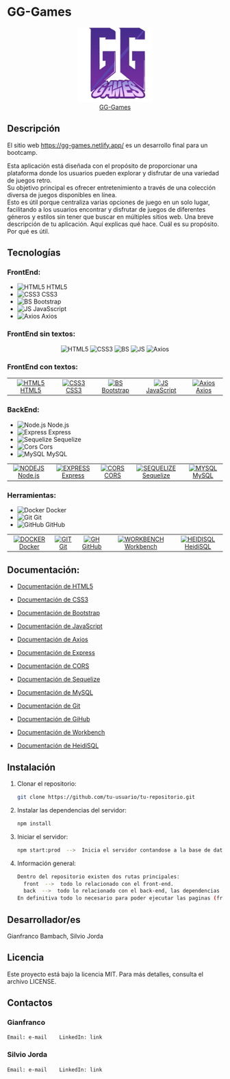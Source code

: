 # GG-Games

<p align="center">
  <a href="https://gg-games.netlify.app/" target="_blank">
    <img src="https://github.com/Proyecto-CaC-nodeJS/Proyecto-nodeJS/blob/main/front/src/logogg.png" alt="Logo" width="175" height="175">
    <br> GG-Games 
  </a>
</p>

## Descripción
El sitio web https://gg-games.netlify.app/ es un desarrollo final para un bootcamp.<br>

Esta aplicación está diseñada con el propósito de proporcionar una plataforma donde los usuarios pueden explorar y disfrutar de una variedad de juegos retro.<br>
Su objetivo principal es ofrecer entretenimiento a través de una colección diversa de juegos disponibles en línea.<br> Esto es útil porque centraliza varias opciones de juego en un solo lugar, facilitando a los usuarios encontrar y disfrutar de juegos de diferentes géneros y estilos sin tener que buscar en múltiples sitios web.
Una breve descripción de tu aplicación. 
Aquí explicas qué hace.
Cuál es su propósito.
Por qué es útil.

## Tecnologías

### FrontEnd:
  - <img src="https://cdn.jsdelivr.net/gh/devicons/devicon/icons/html5/html5-original.svg" alt="HTML5" width="25" height="25"/> HTML5 
  - <img src="https://cdn.jsdelivr.net/gh/devicons/devicon/icons/css3/css3-original.svg" alt="CSS3" width="25" height="25"/> CSS3
  - <img src="https://cdn.jsdelivr.net/gh/devicons/devicon/icons/bootstrap/bootstrap-original.svg" alt="BS" width="25" height="25"/> Bootstrap 
  - <img src="https://cdn.jsdelivr.net/gh/devicons/devicon/icons/javascript/javascript-original.svg" alt="JS" width="25" height="25"/> JavaSscript
  - <img src="https://cdn.jsdelivr.net/gh/devicons/devicon//icons/axios/axios-plain-wordmark.svg" alt="Axios" width="25" height="25"/> Axios

### FrontEnd sin textos:
<p align="center" width="100%">
  <img width="20%" src="https://cdn.jsdelivr.net/gh/devicons/devicon/icons/html5/html5-original.svg" alt="HTML5" width="20" height="20"/>
  <img width="20%" src="https://cdn.jsdelivr.net/gh/devicons/devicon/icons/css3/css3-original.svg" alt="CSS3" width="20" height="20"/>
  <img width="20%" src="https://cdn.jsdelivr.net/gh/devicons/devicon/icons/bootstrap/bootstrap-original.svg" alt="BS" width="20" height="20"/>
  <img width="20%" src="https://cdn.jsdelivr.net/gh/devicons/devicon/icons/javascript/javascript-original.svg" alt="JS" width="20" height="20"/>
  <img width="20%" src="https://cdn.jsdelivr.net/gh/devicons/devicon//icons/axios/axios-plain-wordmark.svg" alt="Axios" width="20" height="20"/>
</p>

### FrontEnd con textos:
<table align="center">
  <tr width="100%">
    <td align="center">
      <a href="https://developer.mozilla.org/en-US/docs/Glossary/HTML5" target="_blank"><img src="https://cdn.jsdelivr.net/gh/devicons/devicon/icons/html5/html5-original.svg" alt="HTML5" width="200" height="200"> HTML5 </a>
    </td>
    <td align="center">
      <a href="https://developer.mozilla.org/en-US/docs/Web/CSS" target="_blank"><img src="https://cdn.jsdelivr.net/gh/devicons/devicon/icons/css3/css3-original.svg" alt="CSS3" width="200" height="200"> CSS3 </a>
    </td>
    <td align="center">
      <a href="https://getbootstrap.com/" target="_blank"><img src="https://cdn.jsdelivr.net/gh/devicons/devicon/icons/bootstrap/bootstrap-original.svg" alt="BS" width="200" height="200"> Bootstrap </a>
    </td>
    <td align="center">
      <a href="https://developer.mozilla.org/en-US/docs/Web/JavaScript" target="_blank"><img src="https://cdn.jsdelivr.net/gh/devicons/devicon/icons/javascript/javascript-original.svg" alt="JS" width="200" height="200"> JavaScript </a>
    </td>
    <td align="center">
      <a href="https://axios-http.com/es/docs/intro" target="_blank"><img src="https://cdn.jsdelivr.net/gh/devicons/devicon//icons/axios/axios-plain-wordmark.svg" alt="Axios" width="200" height="200"> Axios </a>
    </td>
  </tr>
</table>

### BackEnd:
  - <img src="https://cdn.jsdelivr.net/gh/devicons/devicon/icons/nodejs/nodejs-original.svg" alt="Node.js" width="40" height="40"/> Node.js 
  - <img src="https://cdn.jsdelivr.net/gh/devicons/devicon/icons/express/express-original.svg" alt="Express" width="40" height="40"/> Express
  - <img src="https://cdn.jsdelivr.net/gh/devicons/devicon/icons/sequelize/sequelize-original.svg" alt="Sequelize" width="40" height="40"/> Sequelize
  - <img src="https://img.icons8.com/ios-filled/452/security-checked.png" alt="Cors" width="40" height="40"/> Cors
  - <img src="https://cdn.jsdelivr.net/gh/devicons/devicon/icons/mysql/mysql-original.svg" alt="MySQL" width="40" height="40"/> MySQL

<table align="center">
  <tr width="100%">
    <td align="center">
      <a href="" target="_blank"><img src="https://cdn.jsdelivr.net/gh/devicons/devicon/icons/nodejs/nodejs-original.svg" alt="NODEJS" width="200" height="200"> Node.js </a>
    </td>
    <td align="center">
      <a href="https://expressjs.com/" target="_blank"><img src="https://cdn.jsdelivr.net/gh/devicons/devicon/icons/express/express-original.svg" alt="EXPRESS" width="200" height="200"> Express </a>
    </td>
    <td align="center">
      <a href="https://developer.mozilla.org/en-US/docs/Web/HTTP/CORS" target="_blank"><img src="https://img.icons8.com/ios-filled/452/security-checked.png" alt="CORS" width="200" height="200"> CORS </a>
    </td>
    <td align="center">
      <a href="https://sequelize.org/" target="_blank"><img src="https://cdn.jsdelivr.net/gh/devicons/devicon/icons/sequelize/sequelize-original.svg" alt="SEQUELIZE" width="200" height="200"> Sequelize </a>
    </td>
    <td align="center">
      <a href="https://dev.mysql.com/" target="_blank"><img src="https://cdn.jsdelivr.net/gh/devicons/devicon/icons/mysql/mysql-original.svg" alt="MYSQL" width="200" height="200"> MySQL </a>
    </td>
  </tr>
</table>

### Herramientas:
  - <img src="https://cdn.jsdelivr.net/gh/devicons/devicon/icons/docker/docker-original.svg" alt="Docker" width="40" height="40"/> Docker
  - <img src="https://cdn.jsdelivr.net/gh/devicons/devicon/icons/git/git-original.svg" alt="Git" width="40" height="40"/> Git
  - <img src="https://cdn.jsdelivr.net/gh/devicons/devicon/icons/github/github-original.svg" alt="GitHub" width="40" height="40"/> GitHub

<table align="center">
  <tr width="100%">
    <td align="center">
      <a href="" target="_blank"><img src="https://cdn.jsdelivr.net/gh/devicons/devicon/icons/docker/docker-original.svg" alt="DOCKER" width="200" height="200"> Docker </a>
    </td>
    <td align="center">
      <a href="https://git-scm.com/" target="_blank"><img src="https://cdn.jsdelivr.net/gh/devicons/devicon/icons/git/git-original.svg" alt="GIT" width="200" height="200"> Git </a>
    </td>
    <td align="center">
      <a href="https://github.com/" target="_blank"><img src="https://cdn.jsdelivr.net/gh/devicons/devicon/icons/github/github-original.svg" alt="GH" width="200" height="200"> GitHub </a>
    </td>
    <td align="center">
      <a href="https://www.mysql.com/products/workbench/" target="_blank"><img src="https://cdn.jsdelivr.net/gh/devicons/devicon/icons/mysql/mysql-original-wordmark.svg" alt="WORKBENCH" width="200" height="200"> Workbench </a>
    </td>
    <td align="center">
      <a href="https://www.heidisql.com/" target="_blank"><img src="https://heidisql.com/images/logo.png" alt="HEIDISQL" width="200" height="200"> HeidiSQL </a>
    </td>
  </tr>
</table>

## Documentación:

- <a href="https://developer.mozilla.org/en-US/docs/Glossary/HTML5" target="_blank"> Documentación de HTML5 </a>

- <a href="https://developer.mozilla.org/en-US/docs/Web/CSS" target="_blank"> Documentación de CSS3 </a>
   
- <a href="https://getbootstrap.com/docs/5.3/getting-started/introduction/" target="_blank"> Documentación de Bootstrap </a>
   
- <a href="https://developer.mozilla.org/en-US/docs/Web/JavaScript" target="_blank"> Documentación de JavaScript </a>
   
- <a href="https://axios-http.com/docs/intro" target="_blank"> Documentación de Axios </a>

- <a href="https://expressjs.com/" target="_blank"> Documentación de Express </a>

- <a href="https://developer.mozilla.org/en-US/docs/Web/HTTP/CORS" target="_blank"> Documentación de CORS </a>

- <a href="https://sequelize.org/docs/v6/" target="_blank"> Documentación de Sequelize </a>
   
- <a href="https://dev.mysql.com/doc/" target="_blank"> Documentación de MySQL </a>
   
- <a href="https://git-scm.com/doc" target="_blank"> Documentación de Git </a>
   
- <a href="https://docs.github.com/en" target="_blank"> Documentación de GiHub </a>
  
- <a href="" target="_blank"> Documentación de Workbench </a>

- <a href="" target="_blank"> Documentación de HeidiSQL </a>

## Instalación

1. Clonar el repositorio:
   ```bash
   git clone https://github.com/tu-usuario/tu-repositorio.git
   ```   
2. Instalar las dependencias del servidor:
   ```bash
   npm install
   ```
3. Iniciar el servidor:
   ```bash
   npm start:prod  -->  Inicia el servidor contandose a la base de datos de produccion.
   ```
4. Información general:
   ```bash
   Dentro del repositorio existen dos rutas principales:
     front  -->  todo lo relacionado con el front-end.
     back  -->  todo lo relacionado con el back-end, las dependencias de componentes, las conexiones, los scripts, etc..
   En definitiva todo lo necesario para poder ejecutar las paginas (frontend) y su base de datos (back-end). 
   ```


## Desarrollador/es
Gianfranco Bambach, Silvio Jorda

## Licencia
Este proyecto está bajo la licencia MIT. Para más detalles, consulta el archivo LICENSE.

## Contactos
  ### Gianfranco
    Email: e-mail    LinkedIn: link

  ### Silvio Jorda
    Email: e-mail    LinkedIn: link
